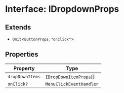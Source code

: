 # Interface: IDropdownProps

## Extends

- `Omit`\<`ButtonProps`, `"onClick"`\>

## Properties

| Property | Type |
| ------ | ------ |
| `dropDownItems` | [`IDropDownItemProps`](IDropDownItemProps.md)[] |
| `onClick?` | `MenuClickEventHandler` |
